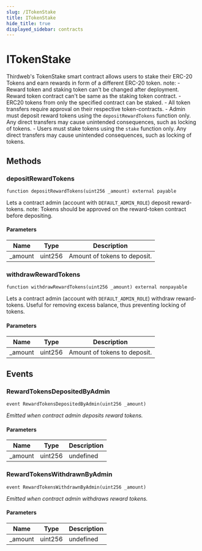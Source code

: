 ```yaml
---
slug: /ITokenStake
title: ITokenStake
hide_title: true
displayed_sidebar: contracts
---
```


# ITokenStake

Thirdweb&#39;s TokenStake smart contract allows users to stake their ERC-20 Tokens and earn rewards in form of a different ERC-20 token. note: - Reward token and staking token can&#39;t be changed after deployment. Reward token contract can&#39;t be same as the staking token contract. - ERC20 tokens from only the specified contract can be staked. - All token transfers require approval on their respective token-contracts. - Admin must deposit reward tokens using the `depositRewardTokens` function only. Any direct transfers may cause unintended consequences, such as locking of tokens. - Users must stake tokens using the `stake` function only. Any direct transfers may cause unintended consequences, such as locking of tokens.

## Methods

### depositRewardTokens

```solidity
function depositRewardTokens(uint256 _amount) external payable
```

Lets a contract admin (account with `DEFAULT_ADMIN_ROLE`) deposit reward-tokens. note: Tokens should be approved on the reward-token contract before depositing.

#### Parameters

| Name     | Type    | Description                  |
| -------- | ------- | ---------------------------- |
| \_amount | uint256 | Amount of tokens to deposit. |

### withdrawRewardTokens

```solidity
function withdrawRewardTokens(uint256 _amount) external nonpayable
```

Lets a contract admin (account with `DEFAULT_ADMIN_ROLE`) withdraw reward-tokens. Useful for removing excess balance, thus preventing locking of tokens.

#### Parameters

| Name     | Type    | Description                  |
| -------- | ------- | ---------------------------- |
| \_amount | uint256 | Amount of tokens to deposit. |

## Events

### RewardTokensDepositedByAdmin

```solidity
event RewardTokensDepositedByAdmin(uint256 _amount)
```

_Emitted when contract admin deposits reward tokens._

#### Parameters

| Name     | Type    | Description |
| -------- | ------- | ----------- |
| \_amount | uint256 | undefined   |

### RewardTokensWithdrawnByAdmin

```solidity
event RewardTokensWithdrawnByAdmin(uint256 _amount)
```

_Emitted when contract admin withdraws reward tokens._

#### Parameters

| Name     | Type    | Description |
| -------- | ------- | ----------- |
| \_amount | uint256 | undefined   |
